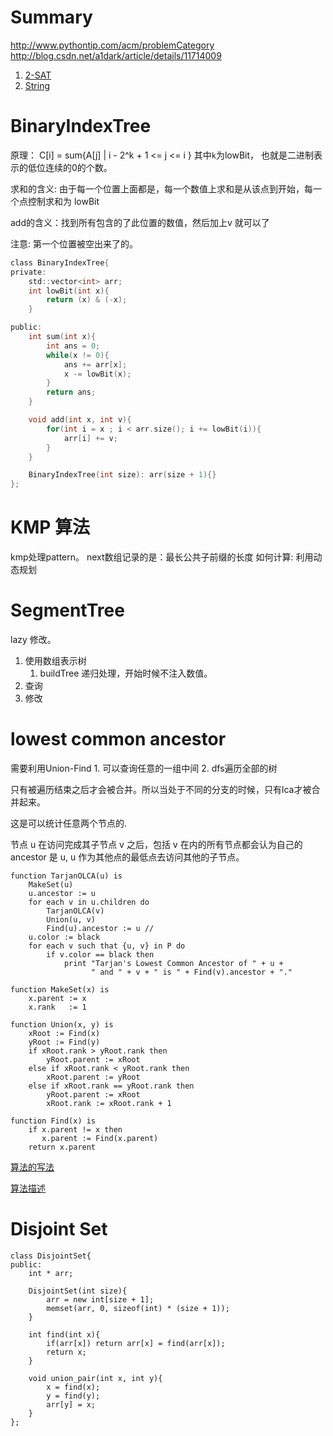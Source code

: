 # Summary
http://www.pythontip.com/acm/problemCategory
http://blog.csdn.net/a1dark/article/details/11714009

1. [2-SAT](http://blog.sina.com.cn/s/blog_64675f540100k2xj.html)
2. [String](https://www.cnblogs.com/hate13/p/4622141.html)

# BinaryIndexTree
原理：
C[i] = sum{A[j] |  i - 2^k + 1 <= j <= i }
其中`k`为lowBit， 也就是二进制表示的低位连续的0的个数。

求和的含义:
由于每一个位置上面都是，每一个数值上求和是从该点到开始，每一个点控制求和为
lowBit

add的含义：找到所有包含的了此位置的数值，然后加上v 就可以了

注意: 第一个位置被空出来了的。

```c
class BinaryIndexTree{
private:
    std::vector<int> arr;
    int lowBit(int x){
        return (x) & (-x);
    }

public:
    int sum(int x){
        int ans = 0;
        while(x != 0){
            ans += arr[x];
            x -= lowBit(x);
        }
        return ans;
    }

    void add(int x, int v){
        for(int i = x ; i < arr.size(); i += lowBit(i)){
            arr[i] += v;
        }
    }

    BinaryIndexTree(int size): arr(size + 1){}
};
```
# KMP 算法
kmp处理pattern。
next数组记录的是：最长公共子前缀的长度
如何计算: 利用动态规划

# SegmentTree
lazy 修改。
1. 使用数组表示树
    1. buildTree 递归处理，开始时候不注入数值。
2. 查询
3. 修改

# lowest common ancestor
需要利用Union-Find
    1. 可以查询任意的一组中间
    2. dfs遍历全部的树

只有被遍历结束之后才会被合并。所以当处于不同的分支的时候，只有lca才被合并起来。


这是可以统计任意两个节点的.

节点 u 在访问完成其子节点 v 之后，包括 v 在内的所有节点都会认为自己的 ancestor 是 u,
u 作为其他点的最低点去访问其他的子节点。

```
function TarjanOLCA(u) is
    MakeSet(u)
    u.ancestor := u
    for each v in u.children do
        TarjanOLCA(v)
        Union(u, v)
        Find(u).ancestor := u //
    u.color := black
    for each v such that {u, v} in P do
        if v.color == black then
            print "Tarjan's Lowest Common Ancestor of " + u +
                  " and " + v + " is " + Find(v).ancestor + "."
```

```
function MakeSet(x) is
    x.parent := x
    x.rank   := 1

function Union(x, y) is
    xRoot := Find(x)
    yRoot := Find(y)
    if xRoot.rank > yRoot.rank then
        yRoot.parent := xRoot
    else if xRoot.rank < yRoot.rank then
        xRoot.parent := yRoot
    else if xRoot.rank == yRoot.rank then
        yRoot.parent := xRoot
        xRoot.rank := xRoot.rank + 1

function Find(x) is
    if x.parent != x then
       x.parent := Find(x.parent)
    return x.parent
```

[算法的写法](https://en.wikipedia.org/wiki/Tarjan%27s_off-line_lowest_common_ancestors_algorithm)

[算法描述](https://stackoverflow.com/questions/19262341/tarjans-lowest-common-ancestor-algorithm-explanation)

# Disjoint Set
```
class DisjointSet{
public:
    int * arr;

    DisjointSet(int size){
        arr = new int[size + 1];
        memset(arr, 0, sizeof(int) * (size + 1));
    }

    int find(int x){
        if(arr[x]) return arr[x] = find(arr[x]);
        return x;
    }

    void union_pair(int x, int y){
        x = find(x);
        y = find(y);
        arr[y] = x;
    }
};
```
